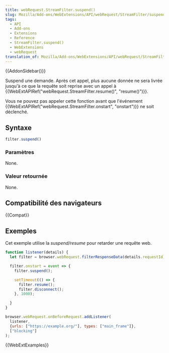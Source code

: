 ```yaml
---
title: webRequest.StreamFilter.suspend()
slug: Mozilla/Add-ons/WebExtensions/API/webRequest/StreamFilter/suspend
tags:
  - API
  - Add-ons
  - Extensions
  - Reference
  - StreamFilter.suspend()
  - WebExtensions
  - webRequest
translation_of: Mozilla/Add-ons/WebExtensions/API/webRequest/StreamFilter/suspend
---
```


{{AddonSidebar()}}

Suspend une demande. Après cet appel, plus aucune donnée ne sera livrée jusqu'à ce que la requête soit reprise avec un appel à {{WebExtAPIRef("webRequest.StreamFilter.resume()", "resume()")}}.

Vous ne pouvez pas appeler cette fonction avant que l'événement {{WebExtAPIRef("webRequest.StreamFilter.onstart", "onstart")}} ne soit déclenché.

## Syntaxe

```js
filter.suspend()
```

### Paramètres

None.

### Valeur retournée

None.

## Compatibilité des navigateurs

{{Compat}}

## Exemples

Cet exemple utilise la _suspend/resume_ pour retarder une requête web.

```js
function listener(details) {
  let filter = browser.webRequest.filterResponseData(details.requestId);

  filter.onstart = event => {
    filter.suspend();

    setTimeout(() => {
      filter.resume();
      filter.disconnect();
    }, 1000);

  }
}

browser.webRequest.onBeforeRequest.addListener(
  listener,
  {urls: ["https://example.org/"], types: ["main_frame"]},
  ["blocking"]
);
```

{{WebExtExamples}}

